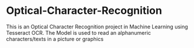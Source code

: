 # Optical-Character-Recognition
This is an Optical Character Recognition project in Machine Learning using Tesseract OCR.
The Model is used to read an alphanumeric characters/texts in a picture or graphics
